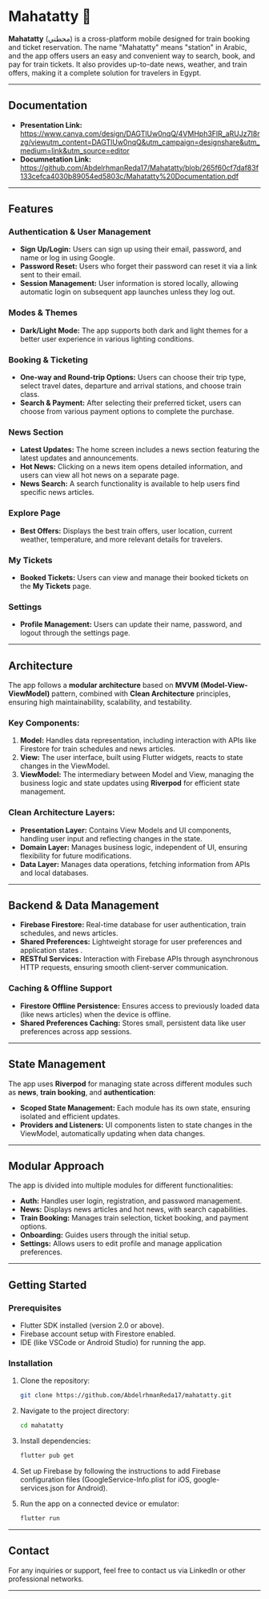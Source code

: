 # Mahatatty 🚉

**Mahatatty** (محطتي) is a cross-platform mobile designed for train booking and ticket reservation. The name "Mahatatty" means "station" in Arabic, and the app offers users an easy and convenient way to search, book, and pay for train tickets. It also provides up-to-date news, weather, and train offers, making it a complete solution for travelers in Egypt.

---

## Documentation

- **Presentation Link:** https://www.canva.com/design/DAGTlUw0nqQ/4VMHph3FlR_aRUJz7I8rzg/viewutm_content=DAGTlUw0nqQ&utm_campaign=designshare&utm_medium=link&utm_source=editor
- **Documnetation Link:** https://github.com/AbdelrhmanReda17/Mahatatty/blob/265f60cf7daf83f133cefca4030b89054ed5803c/Mahatatty%20Documentation.pdf

---

## Features

### Authentication & User Management
- **Sign Up/Login:** Users can sign up using their email, password, and name or log in using Google.
- **Password Reset:** Users who forget their password can reset it via a link sent to their email.
- **Session Management:** User information is stored locally, allowing automatic login on subsequent app launches unless they log out.

### Modes & Themes
- **Dark/Light Mode:** The app supports both dark and light themes for a better user experience in various lighting conditions.

### Booking & Ticketing
- **One-way and Round-trip Options:** Users can choose their trip type, select travel dates, departure and arrival stations, and choose train class.
- **Search & Payment:** After selecting their preferred ticket, users can choose from various payment options to complete the purchase.

### News Section
- **Latest Updates:** The home screen includes a news section featuring the latest updates and announcements.
- **Hot News:** Clicking on a news item opens detailed information, and users can view all hot news on a separate page.
- **News Search:** A search functionality is available to help users find specific news articles.

### Explore Page
- **Best Offers:** Displays the best train offers, user location, current weather, temperature, and more relevant details for travelers.

### My Tickets
- **Booked Tickets:** Users can view and manage their booked tickets on the **My Tickets** page.

### Settings
- **Profile Management:** Users can update their name, password, and logout through the settings page.

---

## Architecture

The app follows a **modular architecture** based on **MVVM (Model-View-ViewModel)** pattern, combined with **Clean Architecture** principles, ensuring high maintainability, scalability, and testability.

### Key Components:
1. **Model:** Handles data representation, including interaction with APIs like Firestore for train schedules and news articles.
2. **View:** The user interface, built using Flutter widgets, reacts to state changes in the ViewModel.
3. **ViewModel:** The intermediary between Model and View, managing the business logic and state updates using **Riverpod** for efficient state management.

### Clean Architecture Layers:
- **Presentation Layer:** Contains View Models and UI components, handling user input and reflecting changes in the state.
- **Domain Layer:** Manages business logic, independent of UI, ensuring flexibility for future modifications.
- **Data Layer:** Manages data operations, fetching information from APIs and local databases.

---

## Backend & Data Management

- **Firebase Firestore:** Real-time database for user authentication, train schedules, and news articles.
- **Shared Preferences:** Lightweight storage for user preferences and application states .
- **RESTful Services:** Interaction with Firebase APIs through asynchronous HTTP requests, ensuring smooth client-server communication.

### Caching & Offline Support
- **Firestore Offline Persistence:** Ensures access to previously loaded data (like news articles) when the device is offline.
- **Shared Preferences Caching:** Stores small, persistent data like user preferences across app sessions.

---

## State Management

The app uses **Riverpod** for managing state across different modules such as **news**, **train booking**, and **authentication**:
- **Scoped State Management:** Each module has its own state, ensuring isolated and efficient updates.
- **Providers and Listeners:** UI components listen to state changes in the ViewModel, automatically updating when data changes.

---

## Modular Approach

The app is divided into multiple modules for different functionalities:
- **Auth:** Handles user login, registration, and password management.
- **News:** Displays news articles and hot news, with search capabilities.
- **Train Booking:** Manages train selection, ticket booking, and payment options.
- **Onboarding:** Guides users through the initial setup.
- **Settings:** Allows users to edit profile and manage application preferences.

---

## Getting Started

### Prerequisites
- Flutter SDK installed (version 2.0 or above).
- Firebase account setup with Firestore enabled.
- IDE (like VSCode or Android Studio) for running the app.

### Installation

1. Clone the repository:
    ```bash
    git clone https://github.com/AbdelrhmanReda17/mahatatty.git
    ```

2. Navigate to the project directory:
    ```bash
    cd mahatatty
    ```

3. Install dependencies:
    ```bash
    flutter pub get
    ```

4. Set up Firebase by following the instructions to add Firebase configuration files (GoogleService-Info.plist for iOS, google-services.json for Android).

5. Run the app on a connected device or emulator:
    ```bash
    flutter run
    ```

---

## Contact

For any inquiries or support, feel free to contact us via LinkedIn or other professional networks.

---

